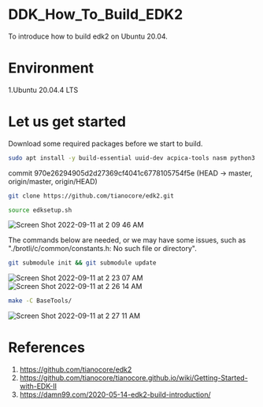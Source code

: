 # DDK_How_To_Build_EDK2
To introduce how to build edk2 on Ubuntu 20.04.

# Environment
1.Ubuntu 20.04.4 LTS

# Let us get started 
Download some required packages before we start to build. </br>
```sh
sudo apt install -y build-essential uuid-dev acpica-tools nasm python3.8 python3-distutils python3-pip gawk bc git 
```

commit 970e26294905d2d27369cf4041c6778105754f5e (HEAD -> master, origin/master, origin/HEAD) </br>
```sh
git clone https://github.com/tianocore/edk2.git
```

```sh
source edksetup.sh
```
![Screen Shot 2022-09-11 at 2 09 46 AM](https://user-images.githubusercontent.com/67073582/189497221-1f456336-b03b-48e0-9356-7817d6b57da3.png)

The commands below are needed, or we may have some issues, such as "./brotli/c/common/constants.h: No such file or directory".
```sh
git submodule init && git submodule update
```
![Screen Shot 2022-09-11 at 2 23 07 AM](https://user-images.githubusercontent.com/67073582/189497254-687608ca-baea-41b0-8728-785dba3194fc.png)
![Screen Shot 2022-09-11 at 2 26 14 AM](https://user-images.githubusercontent.com/67073582/189497263-b829e837-bf06-443e-a217-659e32868fcc.png)

```sh
make -C BaseTools/
```
![Screen Shot 2022-09-11 at 2 27 11 AM](https://user-images.githubusercontent.com/67073582/189497272-91b44b89-c930-415b-a2ca-3618e54620ff.png)

# References
1. https://github.com/tianocore/edk2
2. https://github.com/tianocore/tianocore.github.io/wiki/Getting-Started-with-EDK-II
3. https://damn99.com/2020-05-14-edk2-build-introduction/

